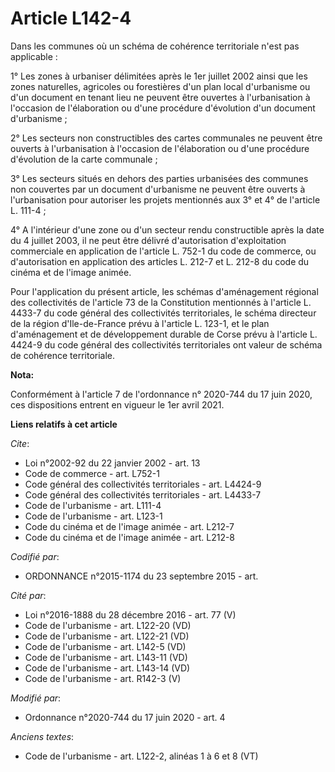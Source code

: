 # Article L142-4

Dans les communes où un schéma de cohérence territoriale n'est pas applicable :

1° Les zones à urbaniser délimitées après le 1er juillet 2002 ainsi que les zones naturelles, agricoles ou forestières d'un
plan local d'urbanisme ou d'un document en tenant lieu ne peuvent être ouvertes à l'urbanisation à l'occasion de
l'élaboration ou d'une procédure d'évolution d'un document d'urbanisme ;

2° Les secteurs non constructibles des cartes communales ne peuvent être ouverts à l'urbanisation à l'occasion de
l'élaboration ou d'une procédure d'évolution de la carte communale ;

3° Les secteurs situés en dehors des parties urbanisées des communes non couvertes par un document d'urbanisme ne peuvent
être ouverts à l'urbanisation pour autoriser les projets mentionnés aux 3° et 4° de l'article L. 111-4 ;

4° A l'intérieur d'une zone ou d'un secteur rendu constructible après la date du 4 juillet 2003, il ne peut être délivré
d'autorisation d'exploitation commerciale en application de l'article L. 752-1 du code de commerce, ou d'autorisation en
application des articles L. 212-7 et L. 212-8 du code du cinéma et de l'image animée.

Pour l'application du présent article, les schémas d'aménagement régional des collectivités de l'article 73 de la
Constitution mentionnés à l'article L. 4433-7 du code général des collectivités territoriales, le schéma directeur de la
région d'Ile-de-France prévu à l'article L. 123-1, et le plan d'aménagement et de développement durable de Corse prévu à
l'article L. 4424-9 du code général des collectivités territoriales  ont valeur de schéma de cohérence territoriale.

**Nota:**

Conformément à l'article 7 de l'ordonnance n° 2020-744 du 17 juin 2020, ces dispositions entrent en vigueur le 1er avril
2021.

**Liens relatifs à cet article**

_Cite_:

  - Loi n°2002-92 du 22 janvier 2002 - art. 13
  - Code de commerce - art. L752-1
  - Code général des collectivités territoriales - art. L4424-9
  - Code général des collectivités territoriales - art. L4433-7
  - Code de l'urbanisme - art. L111-4
  - Code de l'urbanisme - art. L123-1
  - Code du cinéma et de l'image animée - art. L212-7
  - Code du cinéma et de l'image animée - art. L212-8

_Codifié par_:

  - ORDONNANCE n°2015-1174 du 23 septembre 2015 - art.

_Cité par_:

  - Loi n°2016-1888 du 28 décembre 2016 - art. 77 (V)
  - Code de l'urbanisme - art. L122-20 (VD)
  - Code de l'urbanisme - art. L122-21 (VD)
  - Code de l'urbanisme - art. L142-5 (VD)
  - Code de l'urbanisme - art. L143-11 (VD)
  - Code de l'urbanisme - art. L143-14 (VD)
  - Code de l'urbanisme - art. R142-3 (V)

_Modifié par_:

  - Ordonnance n°2020-744 du 17 juin 2020 - art. 4

_Anciens textes_:

  - Code de l'urbanisme - art. L122-2, alinéas 1 à 6 et 8 (VT)

